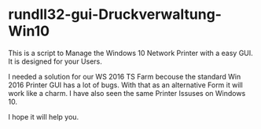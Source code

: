 # rundll32-gui-Druckverwaltung-Win10
This is a script to Manage the Windows 10 Network Printer with a easy GUI. It is designed for your Users.

I needed a solution for our WS 2016 TS Farm becouse the standard Win 2016 Printer GUI has a lot of bugs. With that as
an alternative Form it will work like a charm. I have also seen the same Printer Issuses on Windows 10.

I hope it will help you.
